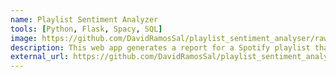 ```yaml
---
name: Playlist Sentiment Analyzer
tools: [Python, Flask, Spacy, SQL]
image: https://github.com/DavidRamosSal/playlist_sentiment_analyser/raw/main/playlist_sentiment_analyser/static/screenshot.png
description: This web app generates a report for a Spotify playlist that includes lyrics sentiment score, lyrics lexical diversity, audio valence and audio energy, among others.
external_url: https://github.com/DavidRamosSal/playlist_sentiment_analyser
---
```

